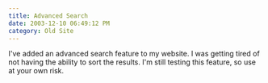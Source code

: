 ```yaml
---
title: Advanced Search
date: 2003-12-10 06:49:12 PM
category: Old Site
---
```


I've added an advanced search feature to my website. I was getting tired of not having the ability to sort the results. I'm still testing this feature, so use at your own risk.
